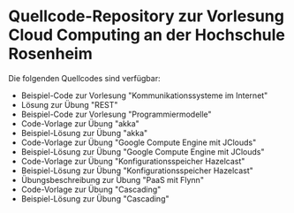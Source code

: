Quellcode-Repository zur Vorlesung Cloud Computing an der Hochschule Rosenheim
==============================================================================

Die folgenden Quellcodes sind verfügbar:
 * Beispiel-Code zur Vorlesung "Kommunikationssysteme im Internet"
 * Lösung zur Übung "REST" 
 * Beispiel-Code zur Vorlesung "Programmiermodelle"
 * Code-Vorlage zur Übung "akka"
 * Beispiel-Lösung zur Übung "akka"
 * Code-Vorlage zur Übung "Google Compute Engine mit JClouds"
 * Beispiel-Lösung zur Übung "Google Compute Engine mit JClouds"
 * Code-Vorlage zur Übung "Konfigurationsspeicher Hazelcast"
 * Beispiel-Lösung zur Übung "Konfigurationsspeicher Hazelcast"
 * Übungsbeschreibung zur Übung "PaaS mit Flynn"
 * Code-Vorlage zur Übung "Cascading" 
 * Beispiel-Lösung zur Übung "Cascading"
